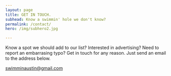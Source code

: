 ```yaml
---
layout: page
title: GET IN TOUCH.
subhead: Know a swimmin' hole we don't know?
permalink: /contact/
hero: /img/subhero2.jpg

--- 
```


<p>Know a spot we should add to our list? Interested in advertising? Need to report an embarrasing typo? Get in touch for any reason. Just send an email to the address below.</p>

<div class="email-callout"><a href="mailto:swimminaustin@gmail.com">swimminaustin@gmail.com</a></div>

